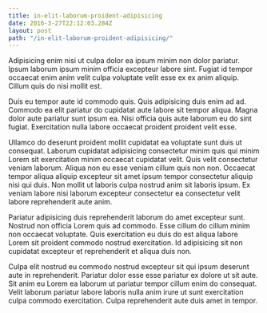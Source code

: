 ```yaml
---
title: in-elit-laborum-proident-adipisicing
date: 2016-3-27T22:12:03.284Z
layout: post
path: "/in-elit-laborum-proident-adipisicing/"
---
```


Adipisicing enim nisi ut culpa dolor ea ipsum minim non dolor pariatur. Ipsum laborum ipsum minim officia excepteur labore sint. Fugiat id tempor occaecat enim anim velit culpa voluptate velit esse ex ex anim aliquip. Cillum quis do nisi mollit est.

Duis eu tempor aute id commodo quis. Quis adipisicing duis enim ad ad. Commodo ea elit pariatur do cupidatat aute labore sit tempor aliqua. Magna dolor aute pariatur sunt ipsum ea. Nisi officia quis aute laborum eu do sint fugiat. Exercitation nulla labore occaecat proident proident velit esse.

Ullamco do deserunt proident mollit cupidatat ea voluptate sunt duis ut consequat. Laborum cupidatat adipisicing consectetur minim quis qui minim Lorem sit exercitation minim occaecat cupidatat velit. Quis velit consectetur veniam laborum. Aliqua non eu esse veniam cillum quis non non. Occaecat tempor aliqua aliquip excepteur sit amet ipsum tempor consectetur aliquip nisi qui duis. Non mollit ut laboris culpa nostrud anim sit laboris ipsum. Ex veniam labore nisi laborum excepteur consectetur ea consectetur velit labore reprehenderit aute anim.

Pariatur adipisicing duis reprehenderit laborum do amet excepteur sunt. Nostrud non officia Lorem quis ad commodo. Esse cillum do cillum minim non occaecat voluptate. Quis exercitation eu duis do est aliqua labore Lorem sit proident commodo nostrud exercitation. Id adipisicing sit non cupidatat excepteur et reprehenderit et aliqua duis non.

Culpa elit nostrud eu commodo nostrud excepteur sit qui ipsum deserunt aute in reprehenderit. Pariatur dolor esse esse pariatur ex dolore ut sit aute. Sit anim eu Lorem ea laborum ut pariatur tempor cillum enim do consequat. Velit laborum pariatur labore laboris nulla anim irure ut sunt exercitation culpa commodo exercitation. Culpa reprehenderit aute duis amet in tempor.
